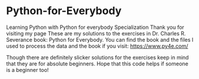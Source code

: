 # Python-for-Everybody
Learning Python with Python for everybody Specialization
Thank you for visiting my page
These are my solutions to the exercises in Dr. Charles R. Severance book: Python for Everybody.
You can find the book and the files I used to process the data and the book if you visit: https://www.py4e.com/

Though there are definitely slicker solutions for the exercises keep in mind that they are for absolute beginners.
Hope that this code helps if someone is a beginner too!
